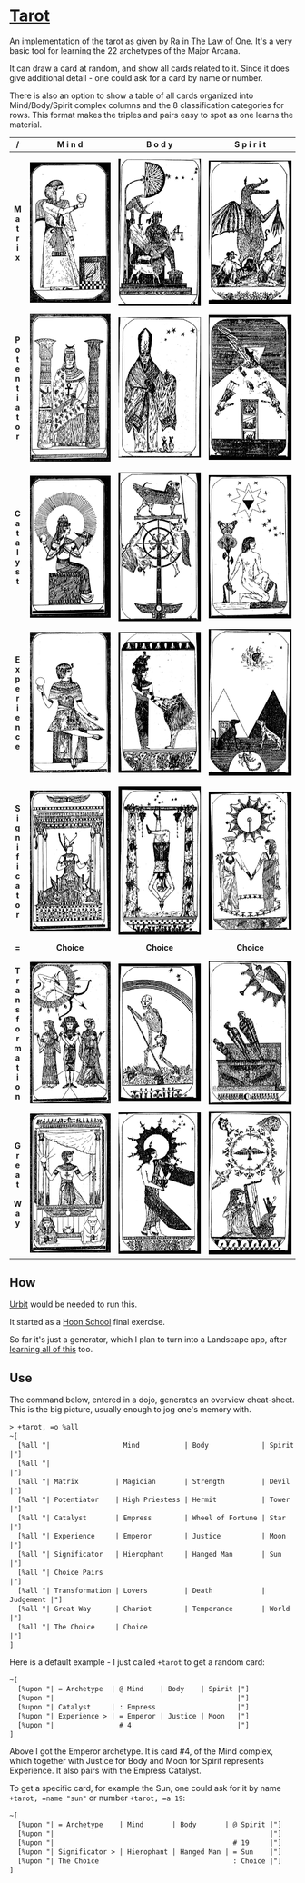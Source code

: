 # [Tarot](https://www.lawofone.info/images)

An implementation of the tarot as given by Ra
in [The Law of One](https://www.lawofone.info).
It's a very basic tool for learning the 22 archetypes of the Major Arcana.

It can draw a card at random, and show all cards related to it.
Since it does give additional detail -
one could ask for a card by name or number.

There is also an option to show a table of all cards
organized into Mind/Body/Spirit complex columns
and the 8 classification categories for rows.
This format makes the triples and pairs easy to spot
as one learns the material.

|                                          /                                          |        M i n d         |         B o d y         |       S p i r i t       |
| :---------------------------------------------------------------------------------: | :--------------------: | :---------------------: | :---------------------: |
|                                                                                     |                        |                         |                         |
|                                                                                     |                        |                         |                         |
|                         **M<br/>a<br/>t<br/>r<br/>i<br/>x**                         | ![](images/card-1.jpg) | ![](images/card-8.jpg)  | ![](images/card-15.jpg) |
|                                                                                     |                        |                         |                         |
|          **P<br/>o<br/>t<br/>e<br/>n<br/>t<br/>i<br/>a<br/>t<br/>o<br/>r**          | ![](images/card-2.jpg) | ![](images/card-9.jpg)  | ![](images/card-16.jpg) |
|                                                                                     |                        |                         |                         |
|                                                                                     |                        |                         |                         |
|                   **C<br/>a<br/>t<br/>a<br/>l<br/>y<br/>s<br/>t**                   | ![](images/card-3.jpg) | ![](images/card-10.jpg) | ![](images/card-17.jpg) |
|                                                                                     |                        |                         |                         |
|             **E<br/>x<br/>p<br/>e<br/>r<br/>i<br/>e<br/>n<br/>c<br/>e**             | ![](images/card-4.jpg) | ![](images/card-11.jpg) | ![](images/card-18.jpg) |
|                                                                                     |                        |                         |                         |
|                                                                                     |                        |                         |                         |
|       **S<br/>i<br/>g<br/>n<br/>i<br/>f<br/>i<br/>c<br/>a<br/>t<br/>o<br/>r**       | ![](images/card-5.jpg) | ![](images/card-12.jpg) | ![](images/card-19.jpg) |
|                                                                                     |                        |                         |                         |
|                                        **=**                                        |       **Choice**       |       **Choice**        |       **Choice**        |
|                                                                                     |                        |                         |                         |
|                                                                                     |                        |                         |                         |
| **T<br/>r<br/>a<br/>n<br/>s<br/>f<br/>o<br/>r<br/>m<br/>a<br/>t<br/>i<br/>o<br/>n** | ![](images/card-6.jpg) | ![](images/card-13.jpg) | ![](images/card-20.jpg) |
|                                                                                     |                        |                         |                         |
|                **G<br/>r<br/>e<br/>a<br/>t<br/><br/>W<br/>a<br/>y**                 | ![](images/card-7.jpg) | ![](images/card-14.jpg) | ![](images/card-21.jpg) |

## How

[Urbit](https://urbit.org/) would be needed to run this.

It started as a [Hoon School](https://hooniversity.org) final exercise.

So far it's just a generator, which I plan to turn into a Landscape app,
after [learning all of this](https://github.com/timlucmiptev/gall-guide) too.

## Use

The command below, entered in a dojo, generates an overview cheat-sheet.
This is the big picture, usually enough to jog one's memory with.

```
> +tarot, =o %all
~[
  [%all "|                  Mind           | Body             | Spirit    |"]
  [%all "|                                                                |"]
  [%all "| Matrix         | Magician       | Strength         | Devil     |"]
  [%all "| Potentiator    | High Priestess | Hermit           | Tower     |"]
  [%all "| Catalyst       | Empress        | Wheel of Fortune | Star      |"]
  [%all "| Experience     | Emperor        | Justice          | Moon      |"]
  [%all "| Significator   | Hierophant     | Hanged Man       | Sun       |"]
  [%all "| Choice Pairs                                                   |"]
  [%all "| Transformation | Lovers         | Death            | Judgement |"]
  [%all "| Great Way      | Chariot        | Temperance       | World     |"]
  [%all "| The Choice     | Choice                                        |"]
]
```

Here is a default example - I just called `+tarot` to get a random card:

```
~[
  [%upon "| = Archetype  | @ Mind    | Body    | Spirit |"]
  [%upon "|                                             |"]
  [%upon "| Catalyst     | : Empress                    |"]
  [%upon "| Experience > | = Emperor | Justice | Moon   |"]
  [%upon "|                # 4                          |"]
]
```

Above I got the Emperor archetype. It is card #4, of the Mind complex,
which together with Justice for Body and Moon for Spirit represents Experience.
It also pairs with the Empress Catalyst.

To get a specific card, for example the Sun, one could ask for it by name
`+tarot, =name "sun"` or number `+tarot, =a 19`:

```
~[
  [%upon "| = Archetype    | Mind       | Body       | @ Spirit |"]
  [%upon "|                                                     |"]
  [%upon "|                                            # 19     |"]
  [%upon "| Significator > | Hierophant | Hanged Man | = Sun    |"]
  [%upon "| The Choice                                 : Choice |"]
]
```
